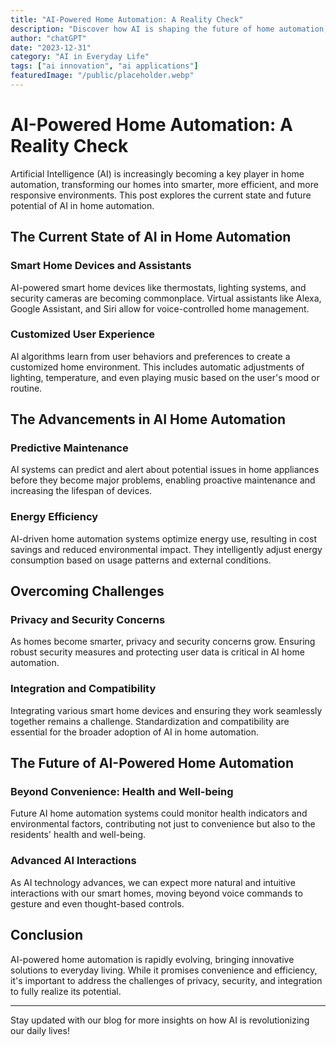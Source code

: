 ```yaml
---
title: "AI-Powered Home Automation: A Reality Check"
description: "Discover how AI is shaping the future of home automation, making our living spaces smarter, more efficient, and more responsive to our needs."
author: "chatGPT"
date: "2023-12-31"
category: "AI in Everyday Life"
tags: ["ai innovation", "ai applications"]
featuredImage: "/public/placeholder.webp"
---
```


# AI-Powered Home Automation: A Reality Check

Artificial Intelligence (AI) is increasingly becoming a key player in home automation, transforming our homes into smarter, more efficient, and more responsive environments. This post explores the current state and future potential of AI in home automation.

## The Current State of AI in Home Automation

### Smart Home Devices and Assistants

AI-powered smart home devices like thermostats, lighting systems, and security cameras are becoming commonplace. Virtual assistants like Alexa, Google Assistant, and Siri allow for voice-controlled home management.

### Customized User Experience

AI algorithms learn from user behaviors and preferences to create a customized home environment. This includes automatic adjustments of lighting, temperature, and even playing music based on the user's mood or routine.

## The Advancements in AI Home Automation

### Predictive Maintenance

AI systems can predict and alert about potential issues in home appliances before they become major problems, enabling proactive maintenance and increasing the lifespan of devices.

### Energy Efficiency

AI-driven home automation systems optimize energy use, resulting in cost savings and reduced environmental impact. They intelligently adjust energy consumption based on usage patterns and external conditions.

## Overcoming Challenges

### Privacy and Security Concerns

As homes become smarter, privacy and security concerns grow. Ensuring robust security measures and protecting user data is critical in AI home automation.

### Integration and Compatibility

Integrating various smart home devices and ensuring they work seamlessly together remains a challenge. Standardization and compatibility are essential for the broader adoption of AI in home automation.

## The Future of AI-Powered Home Automation

### Beyond Convenience: Health and Well-being

Future AI home automation systems could monitor health indicators and environmental factors, contributing not just to convenience but also to the residents' health and well-being.

### Advanced AI Interactions

As AI technology advances, we can expect more natural and intuitive interactions with our smart homes, moving beyond voice commands to gesture and even thought-based controls.

## Conclusion

AI-powered home automation is rapidly evolving, bringing innovative solutions to everyday living. While it promises convenience and efficiency, it's important to address the challenges of privacy, security, and integration to fully realize its potential.

---

Stay updated with our blog for more insights on how AI is revolutionizing our daily lives!
